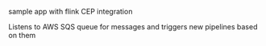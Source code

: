 sample app with flink CEP integration

Listens to AWS SQS queue for messages and triggers new pipelines based on them
